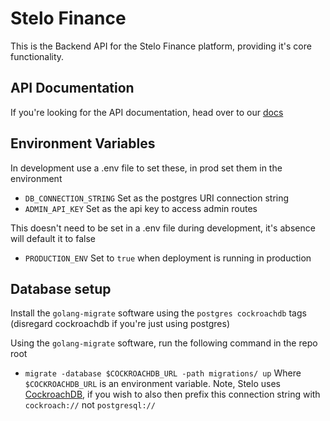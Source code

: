 # Stelo Finance
This is the Backend API for the Stelo Finance platform, providing it's core functionality.

## API Documentation
If you're looking for the API documentation, head over to our [docs](https://docs.stelo.finance)

## Environment Variables
In development use a .env file to set these, in prod set them in the environment
- `DB_CONNECTION_STRING` Set as the postgres URI connection string
- `ADMIN_API_KEY` Set as the api key to access admin routes

This doesn't need to be set in a .env file during development, it's absence will default it to false
- `PRODUCTION_ENV` Set to `true` when deployment is running in production

## Database setup
Install the `golang-migrate` software using the `postgres cockroachdb` tags (disregard cockroachdb if you're just using postgres)

Using the `golang-migrate` software, run the following command in the repo root
 - `migrate -database $COCKROACHDB_URL -path migrations/ up`
Where `$COCKROACHDB_URL` is an environment variable. Note, Stelo uses [CockroachDB](https://www.cockroachlabs.com/), if you wish to also then prefix this connection string with `cockroach://` not `postgresql://`
